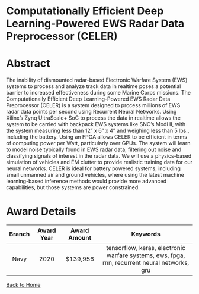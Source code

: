 
Computationally Efficient Deep Learning-Powered EWS Radar Data Preprocessor (CELER)
===================================================================================

# Abstract


The inability of dismounted radar-based Electronic Warfare System (EWS) systems to process and analyze track data in realtime poses a potential barrier to increased effectiveness during some Marine Corps missions. The Computationally Efficient Deep Learning-Powered EWS Radar Data Preprocessor (CELER) is a system designed to process millions of EWS radar data points per second using Recurrent Neural Networks. Using Xilinx’s Zynq UltraScale+ SoC to process the data in realtime allows the system to be carried with backpack EWS systems like SNC’s Modi II, with the system measuring less than 12” x 6” x 4” and weighing less than 5 lbs., including the battery. Using an FPGA allows CELER to be efficient in terms of computing power per Watt, particularly over GPUs. The system will learn to model noise typically found in EWS radar data, filtering out noise and classifying signals of interest in the radar data. We will use a physics-based simulation of vehicles and EM clutter to provide realistic training data for our neural networks. CELER is ideal for battery powered systems, including small unmanned air and ground vehicles, where using the latest machine learning-based inference methods would provide more advanced capabilities, but those systems are power constrained.  

# Award Details

|Branch|Award Year|Award Amount|Keywords|
| :---: | :---: | :---: | :---: |
|Navy|2020|$139,956|tensorflow, keras, electronic warfare systems, ews, fpga, rnn, recurrent neural networks, gru|
  
  


[Back to Home](https://github.com/chrischow/dod_sbir_awards/JH/#2037)